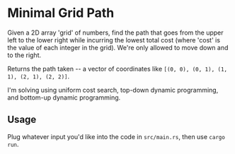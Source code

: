 # Minimal Grid Path

Given a 2D array 'grid' of numbers, find the path that goes from the upper left to the lower right
while incurring the lowest total cost (where 'cost' is the value of each integer in the grid). We're
only allowed to move down and to the right.

Returns the path taken -- a vector of coordinates like `[(0, 0), (0, 1), (1, 1), (2, 1), (2, 2)]`.

I'm solving using uniform cost search, top-down dynamic programming, and bottom-up dynamic programming.

## Usage

Plug whatever input you'd like into the code in `src/main.rs`, then use `cargo run`.
